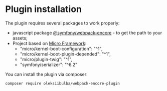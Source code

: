 # Plugin installation

The plugin requires several packages to work properly:
* javascript package [@symfony/webpack-encore][link-symfony-webpack-encore] - to get the path to your assets;
* Project based on [Micro Framework][link-microframework]:
    * "micro/kernel-boot-configuration": "^1",
    * "micro/kernel-boot-plugin-depended": "^1",
    * "micro/plugin-twig": "^1",
    * "symfony/serializer": "^6.2"

You can install the plugin via composer:
```bash
composer require oleksiibulba/webpack-encore-plugin
```

[link-symfony-webpack-encore]: https://www.npmjs.com/package/@symfony/webpack-encore
[link-microframework]: https://github.com/Micro-PHP/micro
